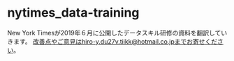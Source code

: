 # nytimes_data-training

New York Timesが2019年６月に公開したデータスキル研修の資料を翻訳していきます。
改善点やご意見はhiro-y.du27v.tiikk@hotmail.co.jpまでお寄せください。
